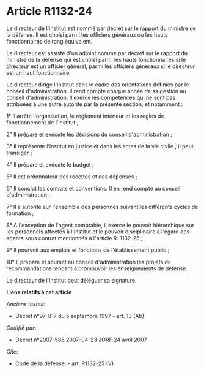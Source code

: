 # Article R1132-24

Le directeur de l'institut est nommé par décret sur le rapport du ministre de la défense. Il est choisi parmi les officiers
généraux ou les hauts fonctionnaires de rang équivalent. 

Le directeur est assisté d'un adjoint nommé par décret sur le rapport du ministre de la défense qui est choisi parmi les
hauts fonctionnaires si le directeur est un officier général, parmi les officiers généraux si le directeur est un haut
fonctionnaire. 

Le directeur dirige l'institut dans le cadre des orientations définies par le conseil d'administration. Il rend compte chaque
année de sa gestion au conseil d'administration. Il exerce les compétences qui ne sont pas attribuées à une autre autorité
par la présente section, et notamment : 

1° Il arrête l'organisation, le règlement intérieur et les règles de fonctionnement de l'institut ; 

2° Il prépare et exécute les décisions du conseil d'administration ; 

3° Il représente l'institut en justice et dans les actes de la vie civile ; il peut transiger ; 

4° Il prépare et exécute le budget ; 

5° Il est ordonnateur des recettes et des dépenses ; 

6° Il conclut les contrats et conventions. Il en rend compte au conseil d'administration ; 

7° Il a autorité sur l'ensemble des personnes suivant les différents cycles de formation ; 

8° A l'exception de l'agent comptable, il exerce le pouvoir hiérarchique sur les personnels affectés à l'institut et le
pouvoir disciplinaire à l'égard des agents sous contrat mentionnés à l'article R. 1132-25 ; 

9° Il pourvoit aux emplois et fonctions de l'établissement public ; 

10° Il prépare et soumet au conseil d'administration les projets de recommandations tendant à promouvoir les enseignements de
défense. 

Le directeur de l'institut peut déléguer sa signature.

**Liens relatifs à cet article**

_Anciens textes_:

  - Décret n°97-817 du 5 septembre 1997 - art. 13 (Ab)

_Codifié par_:

  - Décret n°2007-585 2007-04-23 JORF 24 avril 2007

_Cite_:

  - Code de la défense. - art. R1132-25 (V)
